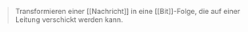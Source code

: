 > Transformieren einer [[Nachricht]] in eine [[Bit]]-Folge, die auf einer Leitung verschickt werden kann.

